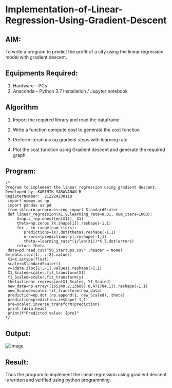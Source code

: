 # Implementation-of-Linear-Regression-Using-Gradient-Descent

## AIM:
To write a program to predict the profit of a city using the linear regression model with gradient descent.

## Equipments Required:
1. Hardware – PCs
2. Anaconda – Python 3.7 Installation / Jupyter notebook

## Algorithm 

1. Import the required library and read the dataframe
  
2. Write a function compute cost to generate the cost function
 
3. Perform iterations og gradient steps with learning rate
 
4. Plot the cost function using Gradient descent and generate the required graph
 

## Program:
```
/*
Program to implement the linear regression using gradient descent.
Developed by: KARTHIK SARAVANAN B
RegisterNumber:  212224230118
 import numpy as np
 import pandas as pd
 from sklearn.preprocessing import StandardScaler
 def linear_regression(X1,y,learning_rate=0.01, num_iters=1000):
     X=np.c_[np.ones(len(X1)), X1]
     theta=np.zeros (X.shape[1]).reshape(-1,1)
     for _ in range(num_iters):
        predictions=(X).dot(theta).reshape(-1,1)
        errors=(predictions-y).reshape(-1,1)
        theta-=learning_rate*(1/len(X1))*X.T.dot(errors)
     return theta
 data=pd.read_csv("50_Startups.csv" ,header = None) 
X=(data.iloc[1:, :-2].values)
 X1=X.astype(float)
 scaler=StandardScaler()
 y=(data.iloc[1:,-1].values).reshape(-1,1)
 X1_Scaled=scaler.fit_transform(X1)
 Y1_Scaled=scaler.fit_transform(y)
 theta=linear_regression(X1_Scaled, Y1_Scaled)
 new_data=np.array([165349.2,136897.8,471784.1]).reshape(-1,1)
 new_Scaled=scaler.fit_transform(new_data)
 prediction=np.dot (np.append(1, new_Scaled), theta)
 prediction=prediction.reshape(-1,1)
 pre=scaler.inverse_transform(prediction)
 print (data.head)
 print(f"Predicted value: {pre}"
*/
```

## Output:
![image](https://github.com/user-attachments/assets/2a2af001-ab14-4507-afc5-2a9a4d0fa284)


## Result:
Thus the program to implement the linear regression using gradient descent is written and verified using python programming.
